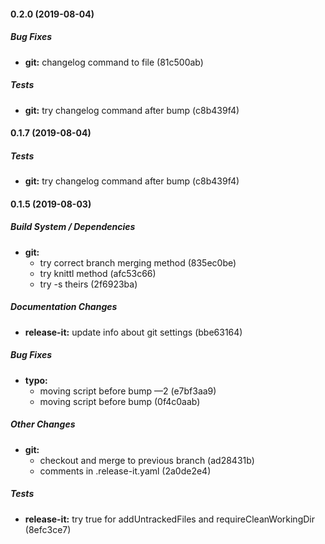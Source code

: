 #### 0.2.0 (2019-08-04)

##### Bug Fixes

* **git:**  changelog command to file (81c500ab)

##### Tests

* **git:**  try changelog command after bump (c8b439f4)

#### 0.1.7 (2019-08-04)

##### Tests

* **git:**  try changelog command after bump (c8b439f4)

#### 0.1.5 (2019-08-03)

##### Build System / Dependencies

* **git:**
  *  try correct branch merging method (835ec0be)
  *  try knittl method (afc53c66)
  *  try -s theirs (2f6923ba)

##### Documentation Changes

* **release-it:**  update info about git settings (bbe63164)

##### Bug Fixes

* **typo:**
  *  moving script before bump —2 (e7bf3aa9)
  *  moving script before bump (0f4c0aab)

##### Other Changes

* **git:**
  *  checkout and merge to previous branch (ad28431b)
  *  comments in .release-it.yaml (2a0de2e4)

##### Tests

* **release-it:**  try true for addUntrackedFiles and requireCleanWorkingDir (8efc3ce7)

